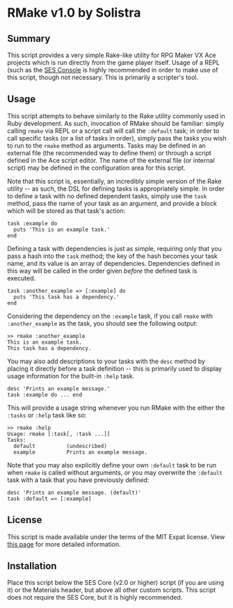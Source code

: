 
RMake v1.0 by Solistra
=============================================================================

Summary
-----------------------------------------------------------------------------
  This script provides a very simple Rake-like utility for RPG Maker VX Ace
projects which is run directly from the game player itself. Usage of a REPL
(such as the [SES Console](https://github.com/sesvxace/console) is highly
recommended in order to make use of this script, though not necessary. This
is primarily a scripter's tool.

Usage
-----------------------------------------------------------------------------
  This script attempts to behave similarly to the Rake utility commonly used
in Ruby development. As such, invocation of RMake should be familiar: simply
calling `rmake` via REPL or a script call will call the `:default` task; in
order to call specific tasks (or a list of tasks in order), simply pass the
tasks you wish to run to the `rmake` method as arguments. Tasks may be
defined in an external file (the recommended way to define them) or through a
script defined in the Ace script editor. The name of the external file (or
internal script) may be defined in the configuration area for this script.

  Note that this script is, essentially, an incredibly simple version of the
Rake utility -- as such, the DSL for defining tasks is appropriately simple.
In order to define a task with no defined dependent tasks, simply use the
`task` method, pass the name of your task as an argument, and provide a block
which will be stored as that task's action:

    task :example do
      puts 'This is an example task.'
    end

  Defining a task with dependencies is just as simple, requiring only that
you pass a hash into the `task` method; the key of the hash becomes your task
name, and its value is an array of dependencies. Dependencies defined in this
way will be called in the order given _before_ the defined task is executed.

    task :another_example => [:example] do
      puts 'This task has a dependency.'
    end

  Considering the dependency on the `:example` task, if you call `rmake` with
`:another_example` as the task, you should see the following output:

    >> rmake :another_example
    This is an example task.
    This task has a dependency.

  You may also add descriptions to your tasks with the `desc` method by
placing it directly before a task definition -- this is primarily used to
display usage information for the built-in `:help` task.

    desc 'Prints an example message.'
    task :example do ... end

  This will provide a usage string whenever you run RMake with the either the
`:tasks` or `:help` task like so:

    >> rmake :help
    Usage: rmake [:task[, :task ...]]
    Tasks:
      default          (undescribed)
      example          Prints an example message.

  Note that you may also explicitly define your own `:default` task to be run
when `rmake` is called without arguments, or you may overwrite the `:default`
task with a task that you have previously defined:

    desc 'Prints an example message. (default)'
    task :default => [:example]

License
-----------------------------------------------------------------------------
  This script is made available under the terms of the MIT Expat license.
View [this page](http://sesvxace.wordpress.com/license/) for more detailed
information.

Installation
-----------------------------------------------------------------------------
  Place this script below the SES Core (v2.0 or higher) script (if you are
using it) or the Materials header, but above all other custom scripts. This
script does not require the SES Core, but it is highly recommended.

